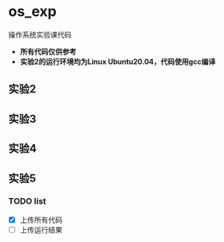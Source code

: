 # os_exp

操作系统实验课代码

- **所有代码仅供参考**
- **实验2的运行环境均为Linux Ubuntu20.04，代码使用gcc编译**

## 实验2


## 实验3


## 实验4


## 实验5



### TODO list
- [x] 上传所有代码
- [ ] 上传运行结果